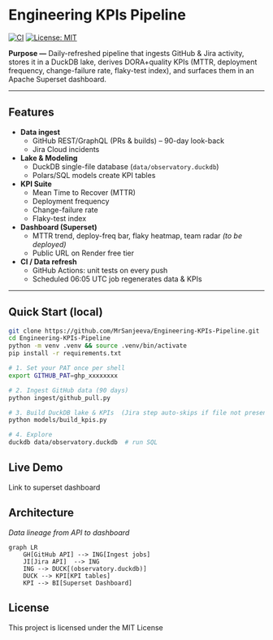 # Engineering KPIs Pipeline

[![CI](https://github.com/MrSanjeeva/Engineering-KPIs-Pipeline/actions/workflows/ci.yml/badge.svg)](https://github.com/MrSanjeeva/Engineering-KPIs-Pipeline/actions/workflows/ci.yml)
[![License: MIT](https://img.shields.io/badge/License-MIT-brightgreen.svg)](LICENSE)

<!-- Add this when the dashboard is live:
[![Superset](https://img.shields.io/badge/Live%20Dashboard-eng--kpis.onrender.com-orange)](https://eng-kpis.onrender.com)
-->

**Purpose —** Daily-refreshed pipeline that ingests GitHub & Jira activity, stores it in a DuckDB lake, derives DORA+quality KPIs (MTTR, deployment frequency, change-failure rate, flaky-test index), and surfaces them in an Apache Superset dashboard.

---

## Features

- **Data ingest**
  - GitHub REST/GraphQL (PRs & builds) – 90-day look-back
  - Jira Cloud incidents
- **Lake & Modeling**
  - DuckDB single-file database (`data/observatory.duckdb`)
  - Polars/SQL models create KPI tables
- **KPI Suite**
  - Mean Time to Recover (MTTR)
  - Deployment frequency
  - Change-failure rate
  - Flaky-test index
- **Dashboard (Superset)**
  - MTTR trend, deploy-freq bar, flaky heatmap, team radar _(to be deployed)_
  - Public URL on Render free tier
- **CI / Data refresh**
  - GitHub Actions: unit tests on every push
  - Scheduled 06:05 UTC job regenerates data & KPIs

---

## Quick Start (local)

```bash
git clone https://github.com/MrSanjeeva/Engineering-KPIs-Pipeline.git
cd Engineering-KPIs-Pipeline
python -m venv .venv && source .venv/bin/activate
pip install -r requirements.txt

# 1. Set your PAT once per shell
export GITHUB_PAT=ghp_xxxxxxxx

# 2. Ingest GitHub data (90 days)
python ingest/github_pull.py

# 3. Build DuckDB lake & KPIs  (Jira step auto-skips if file not present yet)
python models/build_kpis.py

# 4. Explore
duckdb data/observatory.duckdb  # run SQL
```

## Live Demo

Link to superset dashboard

## Architecture

_Data lineage from API to dashboard_

```mermaid
graph LR
    GH[GitHub API] --> ING[Ingest jobs]
    JI[Jira API]  --> ING
    ING --> DUCK[(observatory.duckdb)]
    DUCK --> KPI[KPI tables]
    KPI --> BI[Superset Dashboard]
```

## License

This project is licensed under the MIT License
